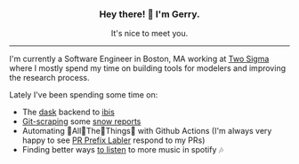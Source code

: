 <h3 align="center"> Hey there! 👋 I'm Gerry.</h3>
<p align="center">It's nice to meet you.</p>

---

I'm currently a Software Engineer in Boston, MA working at [Two Sigma](https://www.twosigma.com/) where I mostly spend my time on building tools for modelers and improving the research process.

Lately I've been spending some time on:

- The [dask](https://github.com/dask/dask) backend to [ibis](https://github.com/ibis-project/ibis)
- [Git-scraping](https://simonwillison.net/2020/Oct/9/git-scraping/) some [snow reports](https://github.com/gerrymanoim/snow_report)
- Automating 👏All👏The👏Things👏 with Github Actions (I'm always very happy to see [PR Prefix Labler](https://github.com/gerrymanoim/pr-prefix-labeler) respond to my PRs)
- Finding better ways [to listen](https://github.com/gerrymanoim/to-listen) to more music in spotify 🎶
